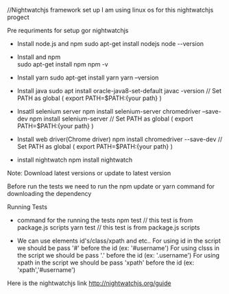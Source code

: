 //Nightwatchjs framework set up
I am using linux os for this nightwatchjs progect

Pre requriments for setup gor nightwatchjs
* Install node.js and npm
    sudo apt-get install nodejs
    node --version

 * Install and npm   
    sudo apt-get install npm
    npm -v

* Install yarn
    sudo apt-get install yarn
    yarn –version

* Install java
    sudo apt install oracle-java8-set-default
    javac -version
    // Set PATH as global ( export PATH=$PATH:{your path} )

* Insatll selenium server
    npm install selenium-server chromedriver –save-dev
    npm install selenium-server
    // Set PATH as global ( export PATH=$PATH:{your path} )

* Install web driver(Chrome driver)
    npm install chromedriver --save-dev
    // Set PATH as global ( export PATH=$PATH:{your path} )

* install nightwatch
    npm install nightwatch

Note: Download latest versions or update to latest version

Before run the tests we need to run the npm update or yarn command for downloading the dependency

Running Tests
* command for the running the tests 
     npm test // this test is from package.js scripts
     yarn test // this test is from package.js scripts

* We can use elements id's/class/xpath and etc..
For using id in the script we should be pass '#' before the id (ex: '#username')
For using clsss in the script we should be pass '.' before the id (ex: '.username')
For using xpath in the script we should be pass 'xpath' before the id (ex: 'xpath','#username')

Here is the nightwatchjs link http://nightwatchjs.org/guide